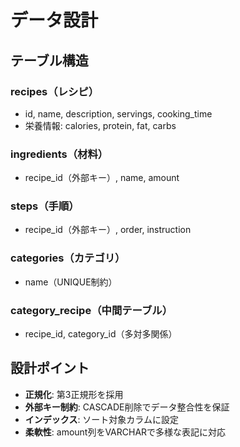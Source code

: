 # データ設計

## テーブル構造
### recipes（レシピ）
- id, name, description, servings, cooking_time
- 栄養情報: calories, protein, fat, carbs

### ingredients（材料）
- recipe_id（外部キー）, name, amount

### steps（手順）
- recipe_id（外部キー）, order, instruction

### categories（カテゴリ）
- name（UNIQUE制約）

### category_recipe（中間テーブル）
- recipe_id, category_id（多対多関係）

## 設計ポイント
- **正規化**: 第3正規形を採用
- **外部キー制約**: CASCADE削除でデータ整合性を保証
- **インデックス**: ソート対象カラムに設定
- **柔軟性**: amount列をVARCHARで多様な表記に対応